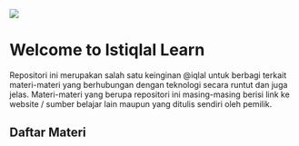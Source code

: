 ![](https://img.shields.io/github/license/istiqlal-learn/.github)

# Welcome to Istiqlal Learn
Repositori ini merupakan salah satu keinginan @iqlal untuk berbagi terkait materi-materi yang berhubungan dengan teknologi secara runtut dan juga jelas. Materi-materi yang berupa repositori ini masing-masing berisi link ke website / sumber belajar lain maupun yang ditulis sendiri oleh pemilik.

## Daftar Materi

